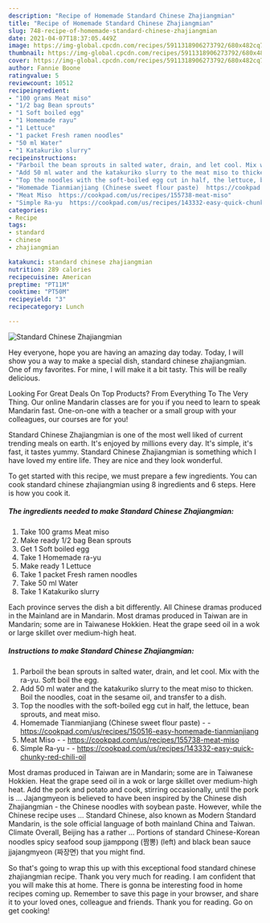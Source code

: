 ```yaml
---
description: "Recipe of Homemade Standard Chinese Zhajiangmian"
title: "Recipe of Homemade Standard Chinese Zhajiangmian"
slug: 748-recipe-of-homemade-standard-chinese-zhajiangmian
date: 2021-04-07T18:37:05.449Z
image: https://img-global.cpcdn.com/recipes/5911318906273792/680x482cq70/standard-chinese-zhajiangmian-recipe-main-photo.jpg
thumbnail: https://img-global.cpcdn.com/recipes/5911318906273792/680x482cq70/standard-chinese-zhajiangmian-recipe-main-photo.jpg
cover: https://img-global.cpcdn.com/recipes/5911318906273792/680x482cq70/standard-chinese-zhajiangmian-recipe-main-photo.jpg
author: Fannie Boone
ratingvalue: 5
reviewcount: 10512
recipeingredient:
- "100 grams Meat miso"
- "1/2 bag Bean sprouts"
- "1 Soft boiled egg"
- "1 Homemade rayu"
- "1 Lettuce"
- "1 packet Fresh ramen noodles"
- "50 ml Water"
- "1 Katakuriko slurry"
recipeinstructions:
- "Parboil the bean sprouts in salted water, drain, and let cool. Mix with the ra-yu. Soft boil the egg."
- "Add 50 ml water and the katakuriko slurry to the meat miso to thicken. Boil the noodles, coat in the sesame oil, and transfer to a dish."
- "Top the noodles with the soft-boiled egg cut in half, the lettuce, bean sprouts, and meat miso."
- "Homemade Tianmianjiang (Chinese sweet flour paste)  https://cookpad.com/us/recipes/150516-easy-homemade-tianmianjiang"
- "Meat Miso  https://cookpad.com/us/recipes/155738-meat-miso"
- "Simple Ra-yu  https://cookpad.com/us/recipes/143332-easy-quick-chunky-red-chili-oil"
categories:
- Recipe
tags:
- standard
- chinese
- zhajiangmian

katakunci: standard chinese zhajiangmian 
nutrition: 289 calories
recipecuisine: American
preptime: "PT11M"
cooktime: "PT50M"
recipeyield: "3"
recipecategory: Lunch

---
```



![Standard Chinese Zhajiangmian](https://img-global.cpcdn.com/recipes/5911318906273792/680x482cq70/standard-chinese-zhajiangmian-recipe-main-photo.jpg)

Hey everyone, hope you are having an amazing day today. Today, I will show you a way to make a special dish, standard chinese zhajiangmian. One of my favorites. For mine, I will make it a bit tasty. This will be really delicious.

Looking For Great Deals On Top Products? From Everything To The Very Thing. Our online Mandarin classes are for you if you need to learn to speak Mandarin fast. One-on-one with a teacher or a small group with your colleagues, our courses are for you!

Standard Chinese Zhajiangmian is one of the most well liked of current trending meals on earth. It's enjoyed by millions every day. It's simple, it's fast, it tastes yummy. Standard Chinese Zhajiangmian is something which I have loved my entire life. They are nice and they look wonderful.


To get started with this recipe, we must prepare a few ingredients. You can cook standard chinese zhajiangmian using 8 ingredients and 6 steps. Here is how you cook it.

<!--inarticleads1-->

##### The ingredients needed to make Standard Chinese Zhajiangmian:

1. Take 100 grams Meat miso
1. Make ready 1/2 bag Bean sprouts
1. Get 1 Soft boiled egg
1. Take 1 Homemade ra-yu
1. Make ready 1 Lettuce
1. Take 1 packet Fresh ramen noodles
1. Take 50 ml Water
1. Take 1 Katakuriko slurry


Each province serves the dish a bit differently. All Chinese dramas produced in the Mainland are in Mandarin. Most dramas produced in Taiwan are in Mandarin; some are in Taiwanese Hokkien. Heat the grape seed oil in a wok or large skillet over medium-high heat. 

<!--inarticleads2-->

##### Instructions to make Standard Chinese Zhajiangmian:

1. Parboil the bean sprouts in salted water, drain, and let cool. Mix with the ra-yu. Soft boil the egg.
1. Add 50 ml water and the katakuriko slurry to the meat miso to thicken. Boil the noodles, coat in the sesame oil, and transfer to a dish.
1. Top the noodles with the soft-boiled egg cut in half, the lettuce, bean sprouts, and meat miso.
1. Homemade Tianmianjiang (Chinese sweet flour paste) -  - https://cookpad.com/us/recipes/150516-easy-homemade-tianmianjiang
1. Meat Miso -  - https://cookpad.com/us/recipes/155738-meat-miso
1. Simple Ra-yu -  - https://cookpad.com/us/recipes/143332-easy-quick-chunky-red-chili-oil


Most dramas produced in Taiwan are in Mandarin; some are in Taiwanese Hokkien. Heat the grape seed oil in a wok or large skillet over medium-high heat. Add the pork and potato and cook, stirring occasionally, until the pork is … Jajangmyeon is believed to have been inspired by the Chinese dish Zhajiangmian - the Chinese noodles with soybean paste. However, while the Chinese recipe uses … Standard Chinese, also known as Modern Standard Mandarin, is the sole official language of both mainland China and Taiwan. Climate Overall, Beijing has a rather … Portions of standard Chinese-Korean noodles spicy seafood soup jjamppong (짬뽕) (left) and black bean sauce jjajangmyeon (짜장면) that you might find. 

So that's going to wrap this up with this exceptional food standard chinese zhajiangmian recipe. Thank you very much for reading. I am confident that you will make this at home. There is gonna be interesting food in home recipes coming up. Remember to save this page in your browser, and share it to your loved ones, colleague and friends. Thank you for reading. Go on get cooking!

